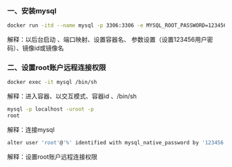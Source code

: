 ### 一、安装mysql

```bash
docker run -itd --name mysql -p 3306:3306 -e MYSQL_ROOT_PASSWORD=123456  mysql 
```

解释：以后台启动 、端口映射、设置容器名、 参数设置（设置123456用户密码）、镜像id或镜像名  

### 二、设置root账户远程连接权限

```bash
docker exec -it mysql /bin/sh
```

解释：进入容器、以交互模式、容器id 、/bin/sh

```bash
mysql -p localhost -uroot -p
root
```

解释：连接mysql

```bash
alter user 'root'@'%' identified with mysql_native_password by '123456';
```

解释：设置root账户远程连接权限



